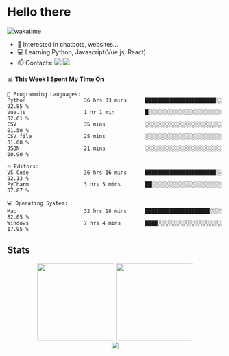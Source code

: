 # Hello there

[![wakatime](https://wakatime.com/badge/user/018bd4cf-9224-4729-b4f3-31fc6a93ca34.svg)](https://wakatime.com/@flamescoder)

- 👀 Interested in chatbots, websites...
- 💻 Learning Python, Javascript(Vue.js, React)
- 📫 Contacts: <a href="https://t.me/FlameCoder0_0" target="_blank"><img src="https://img.shields.io/badge/telegram-0088cc?logo=telegram&logoColor=white"/></a> <a href="https://discord.gg/3wt8QRndjm" target="_blank"><img src="https://img.shields.io/badge/discord-5865F2?logo=discord&logoColor=white"/></a>

<!--START_SECTION:waka-->
📊 **This Week I Spent My Time On** 

```text
💬 Programming Languages: 
Python                   36 hrs 33 mins      ███████████████████████░░   92.85 % 
Vue.js                   1 hr 1 min          █░░░░░░░░░░░░░░░░░░░░░░░░   02.61 % 
CSV                      35 mins             ░░░░░░░░░░░░░░░░░░░░░░░░░   01.50 % 
CSV file                 25 mins             ░░░░░░░░░░░░░░░░░░░░░░░░░   01.08 % 
JSON                     21 mins             ░░░░░░░░░░░░░░░░░░░░░░░░░   00.90 % 

🔥 Editors: 
VS Code                  36 hrs 16 mins      ███████████████████████░░   92.13 % 
PyCharm                  3 hrs 5 mins        ██░░░░░░░░░░░░░░░░░░░░░░░   07.87 % 

💻 Operating System: 
Mac                      32 hrs 18 mins      █████████████████████░░░░   82.05 % 
Windows                  7 hrs 4 mins        ████░░░░░░░░░░░░░░░░░░░░░   17.95 % 
```


<!--END_SECTION:waka-->

<h2>Stats</h2>

<div align="center">
  <img height="180" src="https://github-readme-stats-sigma-five.vercel.app/api?username=FlamesC0der&show_icons=true&count_private=true&theme=codeSTACKr&bg_color=0d1117&border_color=30363d"/>
  <img height="180" src="https://github-readme-stats-sigma-five.vercel.app//api/top-langs/?username=FlamesC0der&layout=compact&theme=codeSTACKr&border_color=30363d&bg_color=0d1117"/>
</div>

<div align="center">
  <img src="https://komarev.com/ghpvc/?username=FlamesC0der&style=flat-square&color=red"/>
</div>
